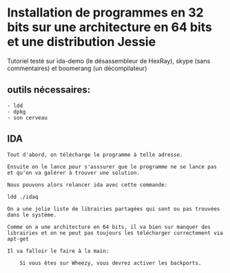 # Installation de programmes en 32 bits sur une architecture en 64 bits et une distribution Jessie

Tutoriel testé sur ida-demo (le désassembleur de HexRay), skype (sans commentaires) et boomerang (un décompilateur)

## outils nécessaires:

    - ldd
    - dpkg
    - son cerveau

## IDA

    Tout d'abord, on télécharge le programme à telle adresse.

    Ensuite on le lance pour s'asssurer que le programme ne se lance pas et qu'on va galérer à trouver une solution.

    Nous pouvons alors relancer ida avec cette commande:

    ldd ./idaq

    On a une jolie liste de librairies partagées qui sont ou pas trouvées dans le système.

    Comme on a une architecture en 64 bits, il va bien sur manquer des librairies et on ne peut pas toujours les télécharger correctement via apt-get

    Il va falloir le faire à la main:

        Si vous êtes sur Wheezy, vous devrez activer les backports.

